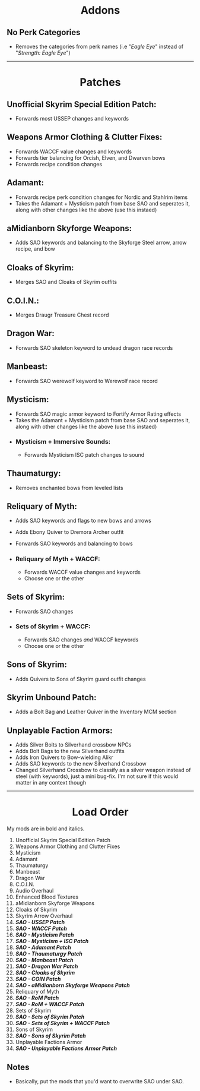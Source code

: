 <b><h1 align="center">Addons</h1></b>


## **No Perk Categories**
  - Removes the categories from perk names (i.e "*Eagle Eye*" instead of "*Strength: Eagle Eye*")


***


<b><h1 align="center">Patches</h1></b>

## **Unofficial Skyrim Special Edition Patch:**
  - Forwards most USSEP changes and keywords

## **Weapons Armor Clothing & Clutter Fixes:**
  - Forwards WACCF value changes and keywords
  - Forwards tier balancing for Orcish, Elven, and Dwarven bows
  - Forwards recipe condition changes

## **Adamant:**
  - Forwards recipe perk condition changes for Nordic and Stahlrim items
  - Takes the Adamant + Mysticism patch from base SAO and seperates it, along with other changes like the above (use this instaed)

## **aMidianborn Skyforge Weapons:**
  - Adds SAO keywords and balancing to the Skyforge Steel arrow, arrow recipe, and bow

## **Cloaks of Skyrim:**
  - Merges SAO and Cloaks of Skyrim outfits

## **C.O.I.N.:**
  - Merges Draugr Treasure Chest record

## **Dragon War:**
  - Forwards SAO skeleton keyword to undead dragon race records

## **Manbeast:**
  - Forwards SAO werewolf keyword to Werewolf race record

## **Mysticism:**
  - Forwards SAO magic armor keyword to Fortify Armor Rating effects
  - Takes the Adamant + Mysticism patch from base SAO and seperates it, along with other changes like the above (use this instaed)
  - ### **Mysticism + Immersive Sounds:**
    - Forwards Mysticism ISC patch changes to sound

## **Thaumaturgy:**
  - Removes enchanted bows from leveled lists

## **Reliquary of Myth:**
  - Adds SAO keywords and flags to new bows and arrows
  - Adds Ebony Quiver to Dremora Archer outfit
  - Forwards SAO keywords and balancing to bows

  - ### **Reliquary of Myth + WACCF:**
    - Forwards WACCF value changes and keywords
    - Choose one or the other

## **Sets of Skyrim:**
  - Forwards SAO changes

  - ### **Sets of Skyrim + WACCF:**
    - Forwards SAO changes *and* WACCF keywords
    - Choose one or the other

## **Sons of Skyrim:**
  - Adds Quivers to Sons of Skyrim guard outfit changes

## **Skyrim Unbound Patch:**
  - Adds a Bolt Bag and Leather Quiver in the Inventory MCM section

## **Unplayable Faction Armors:**
  - Adds Silver Bolts to Silverhand crossbow NPCs
  - Adds Bolt Bags to the new Silverhand outfits
  - Adds Iron Quivers to Bow-wielding Alikr
  - Adds SAO keywords to the new Silverhand Crossbow
  - Changed Silverhand Crossbow to classify as a silver weapon instead of steel (with keywords), just a mini bug-fix. I'm not sure if this would matter in any context though


***

<b><h1 align="center">Load Order</h1></b>
My mods are in bold and italics.


1. Unofficial Skyrim Special Edition Patch
2. Weapons Armor Clothing and Clutter Fixes
3. Mysticism
4. Adamant
5. Thaumaturgy
6. Manbeast
7. Dragon War
8.  C.O.I.N.
9.  Audio Overhaul
10. Enhanced Blood Textures
11. aMidianborn Skyforge Weapons
12. Cloaks of Skyrim
13. Skyrim Arrow Overhaul
14. ***SAO - USSEP Patch***
15. ***SAO - WACCF Patch***
16. ***SAO - Mysticism Patch***
17. ***SAO - Mysticism + ISC Patch***
18. ***SAO - Adamant Patch***
19. ***SAO - Thaumaturgy Patch***
20. ***SAO - Manbeast Patch***
21. ***SAO - Dragon War Patch***
22. ***SAO - Cloaks of Skyrim***
23. ***SAO - COIN Patch***
24. ***SAO - aMidianborn Skyforge Weapons Patch***
25. Reliquary of Myth
26. ***SAO - RoM Patch***
27. ***SAO - RoM + WACCF Patch***
28. Sets of Skyrim
29. ***SAO - Sets of Skyrim Patch***
30. ***SAO - Sets of Skyrim + WACCF Patch***
31. Sons of Skyrim
32. ***SAO - Sons of Skyrim Patch***
33. Unplayable Factions Armor
34. ***SAO - Unplayable Factions Armor Patch***


## **Notes**
- Basically, put the mods that you'd want to overwrite SAO under SAO. 